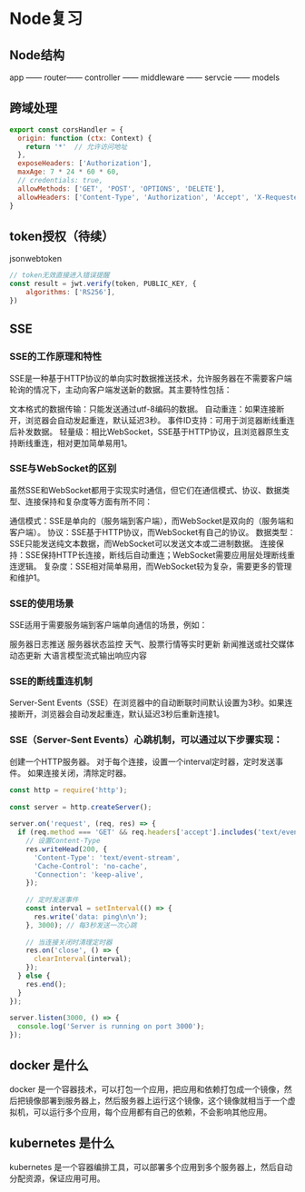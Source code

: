 # Node复习

## Node结构

app —— router—— controller —— middleware —— servcie —— models

## 跨域处理

```javascript
export const corsHandler = {
  origin: function (ctx: Context) {
    return '*'  // 允许访问地址
  },
  exposeHeaders: ['Authorization'],
  maxAge: 7 * 24 * 60 * 60,
  // credentials: true,
  allowMethods: ['GET', 'POST', 'OPTIONS', 'DELETE'],
  allowHeaders: ['Content-Type', 'Authorization', 'Accept', 'X-Requested-With'],
}
```

## token授权（待续）

jsonwebtoken

```javascript
// token无效直接进入错误提醒
const result = jwt.verify(token, PUBLIC_KEY, {
    algorithms: ['RS256'],
})
```


## SSE

### SSE的工作原理和特性
SSE是一种基于HTTP协议的单向实时数据推送技术，允许服务器在不需要客户端轮询的情况下，主动向客户端发送新的数据。其主要特性包括：

‌文本格式的数据传输‌：只能发送通过utf-8编码的数据。
‌自动重连‌：如果连接断开，浏览器会自动发起重连，默认延迟3秒。
‌事件ID支持‌：可用于浏览器断线重连后补发数据。
‌轻量级‌：相比WebSocket，SSE基于HTTP协议，且浏览器原生支持断线重连，相对更加简单易用‌1。

### SSE与WebSocket的区别
虽然SSE和WebSocket都用于实现实时通信，但它们在通信模式、协议、数据类型、连接保持和复杂度等方面有所不同：

‌通信模式‌：SSE是单向的（服务端到客户端），而WebSocket是双向的（服务端和客户端）。
‌协议‌：SSE基于HTTP协议，而WebSocket有自己的协议。
‌数据类型‌：SSE只能发送纯文本数据，而WebSocket可以发送文本或二进制数据。
‌连接保持‌：SSE保持HTTP长连接，断线后自动重连；WebSocket需要应用层处理断线重连逻辑。
‌复杂度‌：SSE相对简单易用，而WebSocket较为复杂，需要更多的管理和维护‌1。

### SSE的使用场景
SSE适用于需要服务端到客户端单向通信的场景，例如：

‌服务器日志推送‌
‌服务器状态监控‌
‌天气、股票行情等实时更新‌
‌新闻推送或社交媒体动态更新‌
‌大语言模型流式输出响应内容‌‌

### SSE的断线重连机制
‌Server-Sent Events（SSE）在浏览器中的自动断联时间默认设置为3秒‌。如果连接断开，浏览器会自动发起重连，默认延迟3秒后重新连接‌1。

### SSE（Server-Sent Events）心跳机制，可以通过以下步骤实现：

创建一个HTTP服务器。
对于每个连接，设置一个interval定时器，定时发送事件。
如果连接关闭，清除定时器。
```javascript
const http = require('http');
 
const server = http.createServer();
 
server.on('request', (req, res) => {
  if (req.method === 'GET' && req.headers['accept'].includes('text/event-stream')) {
    // 设置Content-Type
    res.writeHead(200, {
      'Content-Type': 'text/event-stream',
      'Cache-Control': 'no-cache',
      'Connection': 'keep-alive',
    });
 
    // 定时发送事件
    const interval = setInterval(() => {
      res.write('data: ping\n\n');
    }, 3000); // 每3秒发送一次心跳
 
    // 当连接关闭时清理定时器
    res.on('close', () => {
      clearInterval(interval);
    });
  } else {
    res.end();
  }
});
 
server.listen(3000, () => {
  console.log('Server is running on port 3000');
});
```

## docker 是什么

docker 是一个容器技术，可以打包一个应用，把应用和依赖打包成一个镜像，然后把镜像部署到服务器上，然后服务器上运行这个镜像，这个镜像就相当于一个虚拟机，可以运行多个应用，每个应用都有自己的依赖，不会影响其他应用。

## kubernetes 是什么

kubernetes 是一个容器编排工具，可以部署多个应用到多个服务器上，然后自动分配资源，保证应用可用。
